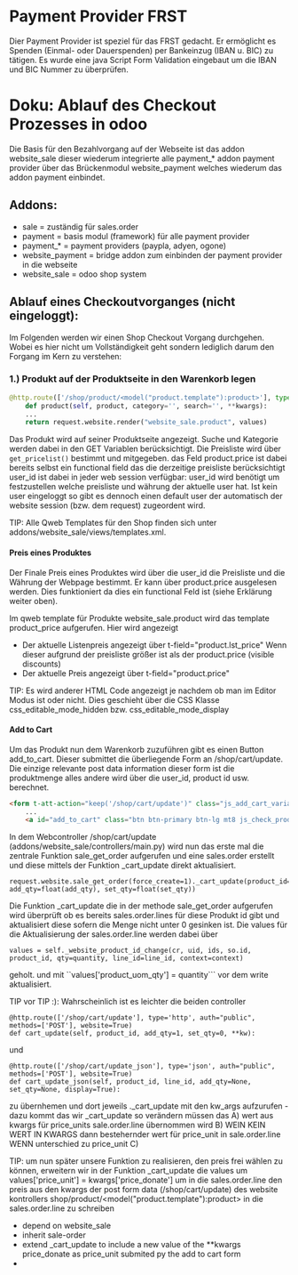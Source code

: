 # Payment Provider FRST


Dier Payment Provider ist speziel für das FRST gedacht. Er ermöglicht es Spenden (Einmal- oder Dauerspenden) per 
 Bankeinzug (IBAN u. BIC) zu tätigen. Es wurde eine java Script Form Validation eingebaut um die IBAN und BIC Nummer
 zu überprüfen.
 
# Doku: Ablauf des Checkout Prozesses in odoo
 
Die Basis für den Bezahlvorgang auf der Webseite ist das addon website_sale dieser wiederum integrierte alle payment_*
 addon payment provider über das Brückenmodul website_payment welches wiederum das addon payment einbindet.

## Addons:
- sale              = zuständig für sales.order
- payment           = basis modul (framework) für alle payment provider
- payment_*         = payment providers (paypla, adyen, ogone)
- website_payment   = bridge addon zum einbinden der payment provider in die webseite
- website_sale      = odoo shop system

## Ablauf eines Checkoutvorganges (nicht eingeloggt):

Im Folgenden werden wir einen Shop Checkout Vorgang durchgehen. Wobei es hier nicht um Vollständigkeit geht sondern 
 lediglich darum den Forgang im Kern zu verstehen:

### 1.) Produkt auf der Produktseite in den Warenkorb legen

```python
@http.route(['/shop/product/<model("product.template"):product>'], type='http', auth="public", website=True)
    def product(self, product, category='', search='', **kwargs):
    ...
    return request.website.render("website_sale.product", values)
```

Das Produkt wird auf seiner Produktseite angezeigt. Suche und Kategorie werden dabei in den GET Variablen 
 berücksichtigt. Die Preisliste wird über ```get_pricelist()``` bestimmt und mitgegeben. das Feld product.price ist
 dabei bereits selbst ein functional field das die derzeitige preisliste berücksichtigt user_id ist dabei in jeder
 web session verfügbar: user_id wird benötigt um festzustellen welche preisliste und währung der aktuelle user hat.
 Ist kein user eingeloggt so gibt es dennoch einen default user der automatisch der website session (bzw. dem request)
 zugeordent wird.

TIP: Alle Qweb Templates für den Shop finden sich unter addons/website_sale/views/templates.xml.

#### Preis eines Produktes
Der Finale Preis eines Produktes wird über die user_id die Preisliste und die Währung der Webpage bestimmt.
 Er kann über product.price ausgelesen werden. Dies funktioniert da dies ein functional Feld ist (siehe Erklärung 
 weiter oben).

Im qweb template für Produkte website_sale.product wird das template product_price aufgerufen. Hier wird angezeigt

- Der aktuelle Listenpreis angezeigt über t-field="product.lst_price" Wenn dieser aufgrund der preisliste größer ist als der product.price (visible discounts)
- Der aktuelle Preis angezeigt über t-field="product.price"

TIP: Es wird anderer HTML Code angezeigt je nachdem ob man im Editor Modus ist oder nicht. Dies geschieht über die CSS
 Klasse css_editable_mode_hidden bzw. css_editable_mode_display

#### Add to Cart
Um das Produkt nun dem Warenkorb zuzuführen gibt es einen Button add_to_cart. Dieser submittet die überliegende Form
 an /shop/cart/update. Die einzige relevante post data information dieser form ist die produktmenge alles andere wird 
 über die user_id, product id usw. berechnet.
``` html
<form t-att-action="keep('/shop/cart/update')" class="js_add_cart_variants" method="POST">
    ...
    <a id="add_to_cart" class="btn btn-primary btn-lg mt8 js_check_product a-submit" href="#">Add to Cart</a>
```

In dem Webcontroller /shop/cart/update (addons/website_sale/controllers/main.py) wird nun das erste mal die zentrale 
 Funktion sale_get_order aufgerufen und eine sales.order erstellt und diese mittels der Funktion _cart_update 
 direkt aktualisiert.
 ```
 request.website.sale_get_order(force_create=1)._cart_update(product_id=int(product_id), add_qty=float(add_qty), set_qty=float(set_qty))
 ```
 
Die Funktion _cart_update die in der methode sale_get_order aufgerufen wird überprüft ob es bereits sales.order.lines 
 für diese Produkt id gibt und aktualisiert diese sofern die Menge nicht unter 0 gesinken ist. Die values für die 
 Aktualisierung der sales.order.line werden dabei über 
 ```
 values = self._website_product_id_change(cr, uid, ids, so.id, product_id, qty=quantity, line_id=line_id, context=context)
 ```
 geholt. und mit ``values['product_uom_qty'] = quantity``` vor dem write aktualisiert. 
 

TIP vor TIP :): Wahrscheinlich ist es leichter die beiden controller 
```
@http.route(['/shop/cart/update'], type='http', auth="public", methods=['POST'], website=True)
def cart_update(self, product_id, add_qty=1, set_qty=0, **kw):
```
und
```
@http.route(['/shop/cart/update_json'], type='json', auth="public", methods=['POST'], website=True)
def cart_update_json(self, product_id, line_id, add_qty=None, set_qty=None, display=True):
```
zu übernhemen und dort jeweils ._cart_update mit den kw_args aufzurufen - dazu kommt das wir _cart_update so verändern 
müssen das 
A) wert aus kwargs für price_units sale.order.line übernommen wird 
B) WEIN KEIN WERT IN KWARGS dann bestehernder wert für price_unit in sale.order.line WENN unterschied zu price_unit
C) 


 
TIP: um nun später unsere Funktion zu realisieren, den preis frei wählen zu können, erweitern wir in der Funktion 
 _cart_update die values um values['price_unit'] = kwargs['price_donate']  um in die sales.order.line den preis 
 aus den kwargs der post form data (/shop/cart/update) des website kontrollers shop/product/<model("product.template"):product>
 in die sales.order.line zu schreiben
 
 - depend on website_sale
 - inherit sale-order
 - extend _cart_update to include a new value of the **kwargs price_donate as price_unit submited py the add to cart form
 - 

 

